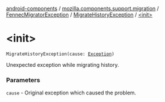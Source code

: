 [android-components](../../../index.md) / [mozilla.components.support.migration](../../index.md) / [FennecMigratorException](../index.md) / [MigrateHistoryException](index.md) / [&lt;init&gt;](./-init-.md)

# &lt;init&gt;

`MigrateHistoryException(cause: `[`Exception`](https://developer.android.com/reference/java/lang/Exception.html)`)`

Unexpected exception while migrating history.

### Parameters

`cause` - Original exception which caused the problem.